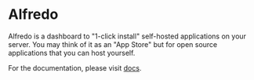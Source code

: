 # Alfredo

Alfredo is a dashboard to "1-click install" self-hosted applications on your server.
You may think of it as an "App Store" but for open source applications that you can host yourself.

For the documentation, please visit [docs](./docs/index.md).
